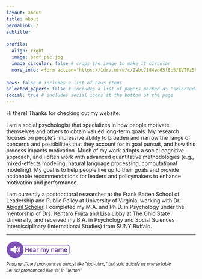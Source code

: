 ```yaml
---
layout: about
title: about
permalink: /
subtitle:  

profile:
  align: right
  image: prof_pic.jpg
  image_circular: false # crops the image to make it circular
  more_info: <form action="https://1drv.ms/w/c/2abc7184ed65f8c5/EVTFz5CeVO5KlgfDZStsYeABnUNy6sOH0rwAFrVKHohAkQ?e=WfifIu" method="get" target="_blank"><button type="submit">view my CV in a new tab</button></form>

news: false # includes a list of news items
selected_papers: false # includes a list of papers marked as "selected={true}"
social: true # includes social icons at the bottom of the page
---
```


Hi there! Thanks for checking out my website.

I am a social psychologist that specializes in how people motivate themselves and others to obtain valued long-term goals. My research focuses on people’s impressive ability to broaden and narrow the range of concerns and possibilities that they account for in goal pursuit, and how this process impacts motivation. Much of my work adopts a social cognitive approach, and I often work with advanced quantitative methodologies (e.g., mixed-effects modeling, natural language processing, computational modeling). My goal is to help people live up to their goals and provide actionable recommendations for leaders and policymakers to enhance motivation and performance. 

I am currently a postdoctoral researcher at the Frank Batten School of Leadership and Public Policy at University of Virginia, working with Dr. [Abigail Scholer](https://batten.virginia.edu/people/abigail-scholer). I completed my M.A. and Ph.D. in Psychology under the mentorship of Drs. [Kentaro Fujita](https://psychology.osu.edu/people/fujita.5) and [Lisa Libby](https://psychology.osu.edu/people/libby.10) at The Ohio State University, and received my B.A. in Psychology and Social Sciences Interdisciplinary (International Studies) from SUNY Buffalo.

---
<a href="https://www.name-coach.com/phuong-le-2af2d4be-767e-4d79-a592-98b9fa0ded07" target="_blank"><img src="assets/img/NameCoach-speaker-with-text.png" height="50px"/></a>  
_<span style="font-size:0.8em">Phuong: /fʊəŋ/ pronounced almost like "foo-uhng" but said quickly as one syllable</span>_  
_<span style="font-size:0.8em">Le: /lɛ/ pronounced like 'le' in "lemon"</span>_


<!-- Write your biography here. Tell the world about yourself. Link to your favorite [subreddit](http://reddit.com). You can put a picture in, too. The code is already in, just name your picture `prof_pic.jpg` and put it in the `img/` folder.

Put your address / P.O. box / other info right below your picture. You can also disable any of these elements by editing `profile` property of the YAML header of your `_pages/about.md`. Edit `_bibliography/papers.bib` and Jekyll will render your [publications page](/al-folio/publications/) automatically.

Link to your social media connections, too. This theme is set up to use [Font Awesome icons](https://fontawesome.com/) and [Academicons](https://jpswalsh.github.io/academicons/), like the ones below. Add your Facebook, Twitter, LinkedIn, Google Scholar, or just disable all of them. -->
